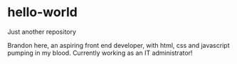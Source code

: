 # hello-world
Just another repository

<HI/>

Brandon here, an aspiring front end developer, with html, css and javascript pumping in my blood.
Currently working as an IT administrator!

